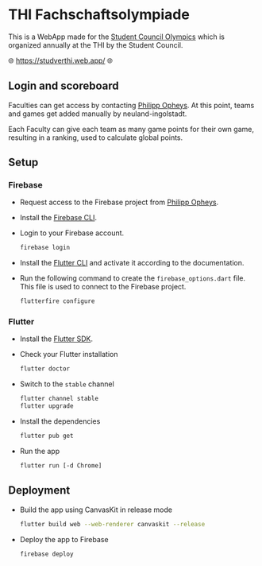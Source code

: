 # THI Fachschaftsolympiade

This is a WebApp made for the [Student Council Olympics](https://studverthi.de/fakultaetsolympiade) which is organized annually at the THI by the Student Council.

🌐 <https://studverthi.web.app/> 🌐

## Login and scoreboard

Faculties can get access by contacting [Philipp Opheys](mailto:philipp.opheys@neuland-ingolstadt.de). At this point, teams and games get added manually by neuland-ingolstadt.

Each Faculty can give each team as many game points for their own game, resulting in a ranking, used to calculate global points.

## Setup

### Firebase

- Request access to the Firebase project from [Philipp Opheys](mailto:philipp.opheys@neuland-ingolstadt.de).
- Install the [Firebase CLI](https://firebase.google.com/docs/cli).
- Login to your Firebase account.

    ```bash
    firebase login
    ```

- Install the [Flutter CLI](https://firebase.flutter.dev/docs/cli/) and activate it according to the documentation.
- Run the following command to create the `firebase_options.dart` file. This file is used to connect to the Firebase project.

    ```bash
    flutterfire configure
    ```

### Flutter

- Install the [Flutter SDK](https://flutter.dev/docs/get-started/install).
- Check your Flutter installation

    ```bash
    flutter doctor
    ```

- Switch to the `stable` channel

    ```bash
    flutter channel stable
    flutter upgrade
    ```

- Install the dependencies

    ```bash
    flutter pub get
    ```

- Run the app

    ```bash
    flutter run [-d Chrome]
    ```

## Deployment

- Build the app using CanvasKit in release mode

    ```bash
    flutter build web --web-renderer canvaskit --release
    ```

- Deploy the app to Firebase

    ```bash
    firebase deploy
    ```
